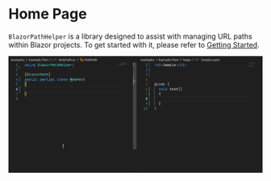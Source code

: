 # Home Page

`BlazorPathHelper` is a library designed to assist with managing URL paths within Blazor projects. To get started with it, please refer to [Getting Started](./GettingStarted/index.md).

![sample](../assets/sample.gif)